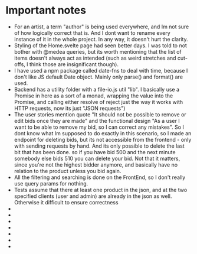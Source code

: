 # Important notes

- For an artist, a term "author" is being used everywhere, and Im not sure of how logically correct that is. And I dont want to rename every instance of it in the whole project. In any way, it doesn't hurt the clarity.
- Styling of the Home.svelte page had seen better days. I was told to not bother with @medea queries, but its worth mentioning that the list of items doesn't always act as intended (such as weird stretches and cut-offs, I think those are insignificant though). 
- I have used a npm package called date-fns to deal with time, because I don't like JS default Date object. Mainly only parse() and format() are used.
- Backend has a utility folder with a file-io.js util "lib". I basically use a Promise in here as a sort of a monad, wrapping the value into the Promise, and calling either resolve of reject just the way it works with HTTP requests, now its just "JSON requests")
- The user stories mention quote "It should not be possible to remove or edit bids once they are made" and the functional design "As a user I want to be able to remove my bid, so I can correct any mistakes". So I dont know what Im supposed to do exactly in this scenario, so I made an endpoint for deleting bids, but its not accessible from the frontend - only with sending requests by hand. And its only possible to delete the last bit that has been done. so if you have bid 500 and the next minute somebody else bids 510 you can delete your bid. Not that it matters, since you're not the highest bidder anymore, and basically have no relation to the product unless you bid again.
- All the filtering and searching is done on the FrontEnd, so I don't really use query params for nothing.
- Tests assume that there at least one product in the json, and at the two specified clients (user and admin) are already in the json as well. Otherwise it difficult to ensure correctness
- 
- 
- 
- 
- 
- 
- 